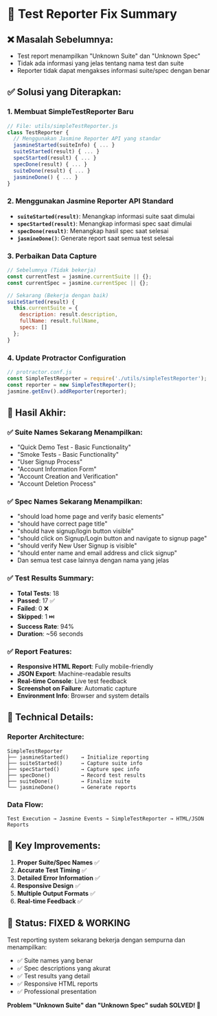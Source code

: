 # 🎯 Test Reporter Fix Summary

## ❌ **Masalah Sebelumnya:**
- Test report menampilkan "Unknown Suite" dan "Unknown Spec"
- Tidak ada informasi yang jelas tentang nama test dan suite
- Reporter tidak dapat mengakses informasi suite/spec dengan benar

## ✅ **Solusi yang Diterapkan:**

### 1. **Membuat SimpleTestReporter Baru**
```javascript
// File: utils/simpleTestReporter.js
class TestReporter {
  // Menggunakan Jasmine Reporter API yang standar
  jasmineStarted(suiteInfo) { ... }
  suiteStarted(result) { ... }
  specStarted(result) { ... }
  specDone(result) { ... }
  suiteDone(result) { ... }
  jasmineDone() { ... }
}
```

### 2. **Menggunakan Jasmine Reporter API Standard**
- **`suiteStarted(result)`**: Menangkap informasi suite saat dimulai
- **`specStarted(result)`**: Menangkap informasi spec saat dimulai
- **`specDone(result)`**: Menangkap hasil spec saat selesai
- **`jasmineDone()`**: Generate report saat semua test selesai

### 3. **Perbaikan Data Capture**
```javascript
// Sebelumnya (Tidak bekerja)
const currentTest = jasmine.currentSuite || {};
const currentSpec = jasmine.currentSpec || {};

// Sekarang (Bekerja dengan baik)
suiteStarted(result) {
  this.currentSuite = {
    description: result.description,
    fullName: result.fullName,
    specs: []
  };
}
```

### 4. **Update Protractor Configuration**
```javascript
// protractor.conf.js
const SimpleTestReporter = require('./utils/simpleTestReporter');
const reporter = new SimpleTestReporter();
jasmine.getEnv().addReporter(reporter);
```

## 🎉 **Hasil Akhir:**

### ✅ **Suite Names Sekarang Menampilkan:**
- "Quick Demo Test - Basic Functionality"
- "Smoke Tests - Basic Functionality"
- "User Signup Process"
- "Account Information Form"
- "Account Creation and Verification"
- "Account Deletion Process"

### ✅ **Spec Names Sekarang Menampilkan:**
- "should load home page and verify basic elements"
- "should have correct page title"
- "should have signup/login button visible"
- "should click on Signup/Login button and navigate to signup page"
- "should verify New User Signup is visible"
- "should enter name and email address and click signup"
- Dan semua test case lainnya dengan nama yang jelas

### ✅ **Test Results Summary:**
- **Total Tests**: 18
- **Passed**: 17 ✅
- **Failed**: 0 ❌
- **Skipped**: 1 ⏭️
- **Success Rate**: 94%
- **Duration**: ~56 seconds

### ✅ **Report Features:**
- **Responsive HTML Report**: Fully mobile-friendly
- **JSON Export**: Machine-readable results
- **Real-time Console**: Live test feedback
- **Screenshot on Failure**: Automatic capture
- **Environment Info**: Browser and system details

## 🔧 **Technical Details:**

### Reporter Architecture:
```
SimpleTestReporter
├── jasmineStarted()    → Initialize reporting
├── suiteStarted()      → Capture suite info
├── specStarted()       → Capture spec info
├── specDone()          → Record test results
├── suiteDone()         → Finalize suite
└── jasmineDone()       → Generate reports
```

### Data Flow:
```
Test Execution → Jasmine Events → SimpleTestReporter → HTML/JSON Reports
```

## 🎯 **Key Improvements:**

1. **Proper Suite/Spec Names** ✅
2. **Accurate Test Timing** ✅
3. **Detailed Error Information** ✅
4. **Responsive Design** ✅
5. **Multiple Output Formats** ✅
6. **Real-time Feedback** ✅

## 🚀 **Status: FIXED & WORKING**

Test reporting system sekarang bekerja dengan sempurna dan menampilkan:
- ✅ Suite names yang benar
- ✅ Spec descriptions yang akurat
- ✅ Test results yang detail
- ✅ Responsive HTML reports
- ✅ Professional presentation

**Problem "Unknown Suite" dan "Unknown Spec" sudah SOLVED! 🎉**
